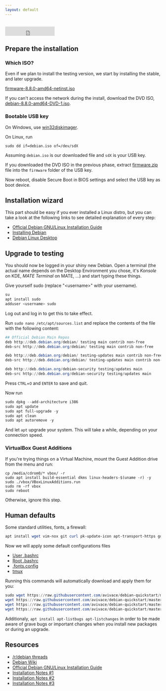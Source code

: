 ```yaml
---
layout: default
---
```

<br>
<iframe src="https://ghbtns.com/github-btn.html?user=avivace&repo=debian-quickstart&type=star&count=true&size=large" frameborder="0" scrolling="0" width="160px" height="30px"></iframe>

## Prepare the installation
### Which ISO?
Even if we plan to install the testing version, we start by installing the stable, and later upgrade.

[firmware-8.8.0-amd64-netinst.iso](http://cdimage.debian.org/cdimage/unofficial/non-free/cd-including-firmware/current/amd64/iso-cd/?C=S;O=D)

If you can't access the network during the install, download the DVD ISO, [debian-8.8.0-amd64-DVD-1.iso](https://cdimage.debian.org/cdimage/release/current/amd64/iso-dvd/).

### Bootable USB key
On Windows, use [win32diskimager](http://sf.net/projects/win32diskimager/).

On Linux, run  
```
sudo dd if=debian.iso of=/dev/sdX
```
Assuming `debian.iso` is our downloaded file and `sdX` is your USB key.

If you downloaded the DVD ISO in the previous phase, extract [firmware.zip](https://cdimage.debian.org/cdimage/unofficial/non-free/firmware/stable/current/) file into the `firmware` folder of the USB key.

Now reboot, disable Secure Boot in BIOS settings and select the USB key as boot device.

## Installation wizard

This part should be easy if you ever installed a Linux distro, but you can take a look at the following links to see detailed explanation of every step:
- [Official Debian GNU/Linux Installation Guide](https://www.debian.org/releases/stable/amd64/ch06s03.html.en#di-setup)
- [Installing Debian](https://github.com/konklone/debian/blob/master/installing.md#installing-debian)
- [Debian Linux Desktop](https://wiki.comprofix.com/index.php?title=Debian_Linux_Desktop#Installation)

## Upgrade to testing
You should now be logged in your shiny new Debian. Open a terminal (the actual name depends on the Desktop Environment you chose, it's *Konsole* on KDE, *MATE Terminal* on MATE, ...) and start typing these things.

Give yourself sudo (replace "\<username>" with your username).
```powershell
su
apt install sudo
adduser <username> sudo
```

Log out and log in to get this to take effect.

Run `sudo nano /etc/apt/sources.list` and replace the contents of the file with the following content:

```powershell
## Official Debian Main Repos
deb http://deb.debian.org/debian/ testing main contrib non-free
deb-src http://deb.debian.org/debian/ testing main contrib non-free

deb http://deb.debian.org/debian/ testing-updates main contrib non-free
deb-src http://deb.debian.org/debian/ testing-updates main contrib non-free

deb http://deb.debian.org/debian-security testing/updates main
deb-src http://deb.debian.org/debian-security testing/updates main
```

Press `CTRL`+`O` and `ENTER` to save and quit.

Now run
```powershell
sudo dpkg --add-architecture i386
sudo apt update
sudo apt full-upgrade -y
sudo apt clean
sudo apt autoremove -y
```
And let `apt` upgrade your system. This will take a while, depending on your connection speed.

### VirtualBox Guest Additions
If you're trying things on a Virtual Machine, mount the Guest Addition drive from the menu and run:
```
cp /media/cdrom0/* vbox/ -r
sudo apt install build-essential dkms linux-headers-$(uname -r) -y
sudo ./vbox/VBoxLinuxAdditions.run
sudo rm -rf vbox
sudo reboot
```
Otherwise, ignore this step.

## Human defaults

Some standard utilities, fonts, a firewall:
```powershell
apt install wget vim-nox git curl pk-update-icon apt-transport-https gdebi build-essential linux-headers-$(uname -r) fonts-freefont-otf otf-freefont fonts-hack-otf ttf-mscorefonts-installer ttf-bitstream-vera ttf-dejavu ttf-liberation fonts-octicons ufw gufw ifconfig tlp neofetch tmux
```

Now we will apply some default configurations files
- [User .bashrc](https://raw.githubusercontent.com/avivace/debian-quickstart/master/defaults/.bashrc)
- [Root .bashrc](https://raw.githubusercontent.com/avivace/debian-quickstart/master/defaults/.rootbashrc)
- [.fonts.config](https://raw.githubusercontent.com/avivace/debian-quickstart/master/defaults/.fonts.conf)
- [tmux](https://raw.githubusercontent.com/avivace/debian-quickstart/master/defaults/.tmux.conf)

Running this commands will automatically download and apply them for you:
```powershell
sudo wget https://raw.githubusercontent.com/avivace/debian-quickstart/master/defaults/.rootbashrc -O ~/root/.bashrc
wget https://raw.githubusercontent.com/avivace/debian-quickstart/master/defaults/.bashrc -O ~/.bashrc
wget https://raw.githubusercontent.com/avivace/debian-quickstart/master/defaults/.fonts.conf -O ~/.fonts.conf
wget https://raw.githubusercontent.com/avivace/debian-quickstart/master/defaults/.tmux.conf -O ~/.tmux.conf
```

Additionaly, `apt install apt-listbugs apt-listchanges` in order to be made aware of grave bugs or important changes when you install new packages or during an upgrade.

## Resources
- [/r/debian threads]()
- [Debian Wiki]()
- [Official Debian GNU/Linux Installation Guide](https://www.debian.org/releases/stable/amd64/ch06s03.html.en#di-setup)
- [Installation Notes #1](https://github.com/konklone/debian/blob/master/installing.md#installing-debian)
- [Installation Notes #2]()
- [Installation Notes #3]()